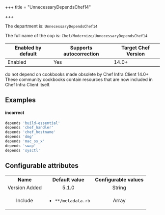 +++
title = "UnnecessaryDependsChef14"

+++

<!-- This content is automatically generated. See https://github.com/chef/chef-web-docs/blob/main/generated/README.md -->

The department is: `UnnecessaryDependsChef14`

The full name of the cop is: `Chef/Modernize/UnnecessaryDependsChef14`

| Enabled by default | Supports autocorrection | Target Chef Version |
| --- | --- | --- |
| Enabled | Yes | 14.0+ |

do not depend on cookbooks made obsolete by Chef Infra Client 14.0+ These community cookbooks contain resources that are now included in Chef Infra Client itself.

## Examples


#### incorrect

```ruby
depends 'build-essential'
depends 'chef_handler'
depends 'chef_hostname'
depends 'dmg'
depends 'mac_os_x'
depends 'swap'
depends 'sysctl'
```

## Configurable attributes

<table>
<tbody><tr>
<th>Name</th>
<th>Default value</th>
<th>Configurable values</th>
</tr>
<tr>
<td style="text-align:center">Version Added</td>
<td style="text-align:center">5.1.0</td>
<td style="text-align:center">String</td>
</tr>
<tr><td style="text-align:center">Include</td>
<td style="text-align:center"><ul>
<li><code>**/metadata.rb</code></li>
</ul>
</td>
<td style="text-align:center">Array</td>
</tr></tbody></table>
